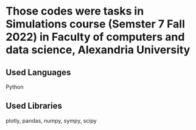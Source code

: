 # Those codes were tasks in Simulations course (Semster 7 Fall 2022) in Faculty of computers and data science, Alexandria University

## Used Languages

Python

## Used Libraries

plotly, pandas, numpy, sympy, scipy
